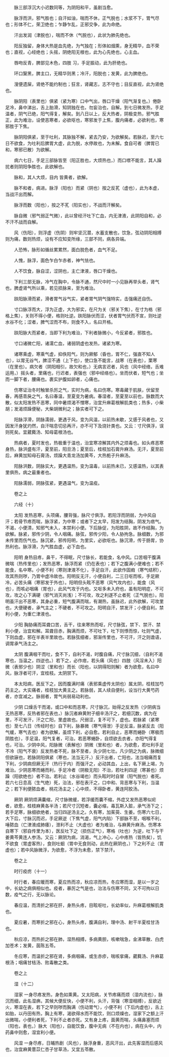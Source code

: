 <!-- { "loadSidebar": true } -->
　　脉三部浮沉大小迟数同等，为阴阳和平，虽剧当愈。

　　脉浮而洪，邪气胜也；自汗如油，喘而不休，正气脱也；水浆不下，胃气尽也；形体不仁，荣卫绝也；乍静乍乱，正邪交争，此为命绝。

　　汗出发润（津脱也），喘而不休（气脱也），此状为肺先绝也。

　　阳反独留，身体大热是血先绝，为气独在；形体如烟熏，身无精华，血不荣也；直视，心经绝也；头摇，阴绝阳无根也，此为心先绝也，心主血。

　　唇吻反青，脾部见木色，四肢 习，手足振动，此为肝绝也。

　　环口黧黑，脾主口，无精华则黑；冷汗，阳脱也；发黄，此为脾绝也。

　　溲便遗屎，肾绝不能约制也；狂言，肾藏志，志不守也；目反直视，此为肾绝也。

　　脉阴阳（表里也）俱紧（紧为寒）口中气出，唇口干燥（阳气渐复也。）倦卧足冷，鼻中涕出，舌上胎滑，知阴独在也，勿妄治也，自解。到七日微发热，手足温者，阴气已绝，阳气得复，解矣。到八日以上，反大热者，阴极变热，邪气胜正，此为难治，设使恶寒者，必欲呕也，寒邪发于上焦，腹内痛者，必欲利也，寒邪胜于下焦。

　　脉阴阳俱紧，至于吐利，其脉独不解，紧去乃安，为欲解矣。若脉迟，至六七日不欲食，为吐利后脾胃大虚，此为脱，水停故也，为未解。食自可者（脾胃已和，寒邪已散）为欲解。

　　病六七日，手足三部脉皆至（阳正胜也，大烦热也，）而口噤不能言，其人躁扰者则阴阳争胜也，此欲解也。

　　脉和，其人大烦，目内 皆黄者，欲解。

　　脉不和者，病进。脉浮（阳也）而紧（阴也）按之反芤（虚也），此为本虚，当战汗出而解。

　　脉浮而数（阳也），按之不芤（阳实也），不战而汗解矣。

　　脉自微（邪气弱正气微），此以曾经汗吐下亡血，内无津液，此阴阳自和，必不汗不战而自解。

　　风（伤阳），则浮虚（伤阴）则牢坚沉潜，水蓄支散也，饮急，弦动阴阳相搏则为痛，数则热烦，设有不应知变所缘，三部不同，病各异端。

　　人恐怖，脉形如循丝累累然，面白脱色者，血气不足。

　　人愧，脉浮，面色乍白乍赤者，神气怯也。

　　人不饮食，脉自涩，涩阴也，主亡津液，唇口干燥也。

　　下利三部无脉，冷气在胸中，令脉不通，然尺中时一小见脉再举头者，肾气也，脾虚肾气所以乘，若见损脉来，至为难治。

　　趺阳脉滑而紧，滑者胃气谷气实，紧者胃气阴气强特实，击强痛还自伤。

　　寸口脉浮而大，浮为正虚，大为邪实，在尺为关（邪关下焦），在寸为格（邪格上焦），关则不得小便，格则吐逆。趺阳脉伏而涩，伏者胃气伏而不宣，则吐逆水谷不化；涩者，脾气涩而不布，则食不入，名曰开格。

　　趺阳脉大而紧者，当即下利为难治，下利者脉微小，今反紧者，邪胜也。

　　寸口诸微亡阳，诸濡亡血，诸弱阴虚也发热，诸紧为寒。

　　诸寒乘虚，寒乘气虚，抑佚阳气，则为厥郁（昏也，胃不仁，强直不知人也），以胃无谷气，脾涩不通（上下也），使口急不能言，战寒（在表也），栗寒（在里也）。病欠者（阴阳相引，故欠和也，）无病言迟者，风也（风中经络，舌难运用，）摇头者，里痛也，行迟者，表强也（邪中经络也）。坐而伏者，短气也；坐而一脚下者，腰痛也。裹实护腹如卵者，心痛也。

　　伤寒证治冬时触冒杀厉之气，实时为病，名曰伤寒。寒毒藏于肌肤，伏留至春，再感乖戾之气，名曰春温，至夏变为暑病。春湿者，至夏至以前也，脉数而大散，似太阳发热不恶寒，同中暑烦渴不憎寒，治宜升麻葛根解肌类也；热多，小柴胡；发渴烦躁便秘，大柴胡微利之；脉实者可下之。

　　阳脉浮滑，阴脉濡弱，更遇于风，变为风温，以前热未歇，又感于风者也，又因发汗身犹灼然，自汗喘息切忌再汗，亦不可下及烧针类也。又云：寸尺俱浮，误则死矣。宜葳蕤汤、知母葛根汤也。

　　热病者，夏时发也，热极重于温也，治宜寒凉解其内外之烦毒也。如头疼恶寒身热，脉洪盛有汗，夏至前，阳旦汤；夏至后，桂枝加石膏升麻汤。无汗，夏至前后，麻黄加知母石膏汤，烦躁大青龙汤加黄芩，大热栀子升麻汤。

　　阳脉洪数，阴脉实大，更遇温热，变为温毒，以前热未已，又感温热，以其表里俱热，病之最重者也。

　　阳脉濡弱，阴脉弦紧，更遇温气，变为温疫。

　　卷之上

　　六经（十）

　　太阳 发热恶寒，头项痛，腰背强，脉尺寸俱浮。若阳浮而阴弱，为中风自汗；若骨节疼而喘，脉浮紧，为中寒；或者下之太早，阳发为结胸，阴发为痞气。不渴，小便清，知邪气未入，本禁利小便。下后脉促，为阳胜阴，故不作结胸，为欲解。脉紧，邪传少阴，令人咽痛。脉弦，邪传少阳，令人胁拘急。脉细数，为邪未传里而伤气也。脉沉紧，邪传阳明，为里实，必欲呕也。脉沉滑，传于肠胃，协热利也。脉浮滑，为气胜血虚，必下血也。

　　阳明 身热目疼，鼻干，不得眠，尺寸脉长，若能食，名中风。口苦咽干腹满微喘（热传里也）；发热恶寒，脉浮而紧（仍在表也）；若下之腹满小便难也；若不能食，名中寒。小便不利（寒则津液不化），手足自汗，此欲作固瘕（寒气结积），攻其热则哕，乃胃中虚冷故也。阳明反无汗，小便自利，二三日呕而咳，手足厥冷，必苦头痛（寒邪发于外也）。阳明但头眩不恶寒（风气攻内也），能食（风也），而咳必咽痛（胃也），此风气攻于内也。又呕多未入府也，虽有阳明症，不可攻，攻之心下满硬（邪气消灭尚浅）；不可攻，攻之利遂不止者死（正气脱也）。阳明虽汗出不恶寒，其身必重，短气腹满而喘，有潮热，虽脉迟，此外欲解，可攻里也，大便硬者，承气主之；不硬者，不可攻之。阳明自汗，禁发汗；小便自利，禁利小便，为重亡津液也。

　　少阳 胸胁痛而耳聋口苦，舌干，往来寒热而呕，尺寸脉弦，禁下、禁汗、禁利小便，治宜和解。耳聋目赤，胸满而烦，不可吐下，吐下则悸而惊，吐则气虚，下则血虚，邪在半表半里故也。若脉弦细者，邪渐传里也，不可汗，汗之则谵语，调胃承气汤主之。

　　太阴 腹满咽干而吐，食不下，自利不渴，时腹自痛，尺寸脉沉细，（自利不渴寒也，当温之，四逆也。）若下之，必作痞，若头痛（风也）四肢（风淫未入）阳微（表邪少也）阴涩（里和也）而长（阳也，以阴得阳则解）者为欲愈，名曰中风，脉浮者可汗，宜桂枝。太阴禁下。

　　本太阳病，医反下之，因而腹满时痛（表邪乘虚传太阴也）属太阴，桂枝加芍药主之。大实痛者，桂枝加大黄主之。若脉弱，其人续自便利，设当行大黄芍药者，亦宜减之。脉弱者，胃气尚弱易动利也。

　　少阴 口燥舌干而渴，或口中和而恶寒，尺寸脉沉，始得之反发热（少阴病当无热恶寒，反热者邪在表也，）脉沉者麻黄附子细辛汤汗之，若细沉数，病为在里，不可发汗，汗之亡阳，里虚故也。尺弱涩，复不可下，虚也。若脉紧（紧寒也）至七八日（传经时也）自下利，脉暴微（寒气得泄）手足反温，脉紧反去（阳气缓，寒气去也）者为欲解，虽烦下利，必自愈。若利自止，恶寒而蜷卧（寒极而阴胜也），手足温，阳气复者，可治。若恶寒蜷卧，自烦欲去衣者，亦阳气得复也，可治。少阴中风，阳脉微（表解也）阴微（里和也）者，为欲愈，若吐利手足不冷（阳气不衰）反发热者不死，脉不至者，灸少阴七壮。凡少阴之为病，脉微细但欲寐也，若脉阴阳俱紧（寒也，法当无汗，）反汗出者，亡阳也，法当咽痛而复下利，少阴病但厥无汗（热行于内）而强汗之，必动其血，上出，名下厥上竭，为难治。少阴恶寒而蜷而利，手足冷者（阴极无阳）不治，若吐利四逆（寒甚也）烦躁（阳欲绝也）者不治。若利止（水谷竭也）而头眩时时自冒（阳气脱也）者死。若六七日息高（生气绝）死，治法，邪在表汗之，口中和、背恶寒与下利，当温之；若下利便脓血者，桃花汤主之；心中烦，不得卧者，黄连阿胶汤。

　　厥阴 厥阴烦满囊缩，尺寸脉微缓，若浮缓而囊不缩，外症又发热恶寒似疟者，欲愈，桂枝麻黄各半汤；若尺寸沉短者，囊必缩，毒瓦斯入脏，承气汤下之；若手足寒，脉细欲绝者，当归四逆汤主之。久有寒，加茱萸、生姜。伤寒六七日，大下后，寸脉沉而迟，手足厥逆（下焦气虚，阳气内陷）下部脉不至，咽喉不利，唾脓血（亡津液成肺痿），泄利不止（大虚也）者为难治，与麻黄升麻汤。伤寒本自寒下（邪自传里为本），医反吐下之（损伤正气），寒格（吐也）为逆，吐下与干姜黄芩黄连人参汤。又云：厥阴为病，消渴，气上冲心，心中疼热（皆热矣），饥不欲食（胃虚客热），食则吐蛔（胃中无食则动，此热在厥阴也，）下之利不止（胃虚也）；若中风脉微浮，为欲愈，不浮为未愈，禁下禁汗。

　　卷之上

　　时行疫疠（十一）

　　时行者，春应暖而寒，夏应热而凉，秋应凉而热，冬应寒而湿，是以一岁之中，长幼之病俱相似也。疫者，暴厉之气是也，治法与伤寒不同，又不可拘以日数，疫气之行，无以脉论。

　　春应温，而清折之邪在肝，身热头疼，目眩呕吐，长幼率似，升麻葛根解肌类也。

　　夏应暑，而寒折之邪在心，身热头疼，腹满自利，理中汤、射干半夏桂甘汤也。

　　秋应凉，而热折之邪在肺，湿热相搏，多病黄胆，咳嗽喘急，金沸草散、白虎加苍术；发黄，茵陈五苓。

　　冬应寒，而温折之邪在肾，多病咽痛，或生赤疹，喘咳挛痛，葳蕤汤、升麻葛根汤；咽痛甘桔汤、败毒散之类。

　　卷之上

　　湿（十二）

　　湿家 一身尽疼发热，身色如熏黄。又太阳病，关节疼痛而烦（湿内流也），脉沉而细，此名湿痹。其候大便反快，小便不利，头汗，背强（寒湿相搏），反欲近火，寒湿在表，若下之早则哕而胸满（伤动胃气），小便不利（下后内虚也），舌上如胎，以丹田有热，胸上有寒，渴欲得水而不能饮，则口烦燥也，湿家下之额上汗出微喘，小便利者死，下利不止者亦死。又有身上疼，面黄而喘，头痛鼻塞而烦（阳也，表也，）脉大（阳也），自能饮食，腹中无病（不在内也），病在头中，内药鼻中则愈，湿宜利小便。

　　风湿 一身尽疼，日晡热剧（风也），脉浮身重，恶风汗出，此先客湿而后感风也，治宜麻黄薏苡仁杏子甘草汤，又宜五苓散。

